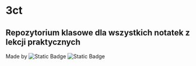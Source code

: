 # 3ct

## Repozytorium klasowe dla wszystkich notatek z lekcji praktycznych

 Made by 
![Static Badge](https://img.shields.io/badge/rumcajs-red?style=for-the-badge&logo=amazoniam&logoColor=white&logoSize=10px&color=blue&link=https%3A%2F%2Fgithub.com%2FSzkorupat) ![Static Badge](https://img.shields.io/badge/jezyk-blue?style=for-the-badge&logo=amazoniam&logoColor=white&logoSize=10px&color=purple&link=https%3A%2F%2Fgithub.com%jezyk37) 

